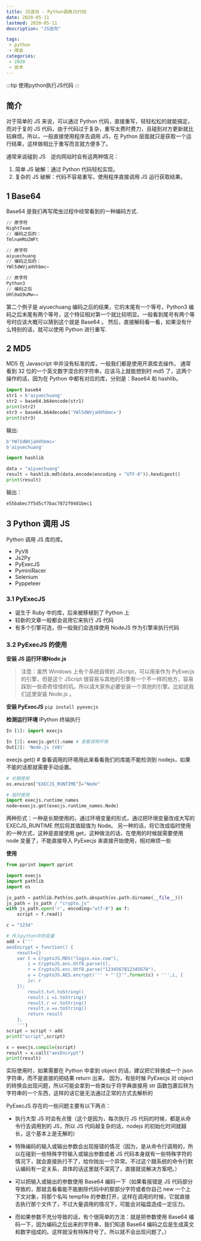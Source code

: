 ```yaml
---
title: JS逆向 - Python调用JS代码
date: 2020-05-11
lastmod: 2020-05-11
description: "JS逆向"

tags:
 - python
 - 爬虫
categories: 
 - 2020
 - 技术
---
```


:::tip
使用python执行JS代码
:::

<!-- more -->

## 简介
对于简单的 JS 来说，可以通过 Python 代码，直接重写，轻轻松松的就能搞定。 而对于复的 JS 代码，由于代码过于复杂，重写太费时费力，且碰到对方更新就比较麻烦。所以，一般直接使用程序去调用 JS，在 Python 层面就只是获取一个运行结果，这样做相比于重写而言就方便多了。

通常来说碰到 JS　逆向网站时会有这两种情况：
1. 简单 JS 破解：通过 Python 代码轻松实现。
2. 复杂的 JS 破解：代码不容易重写，使用程序直接调用 JS 运行获取结果。

## 1 Base64
Base64 是我们再写爬虫过程中经常看到的一种编码方式. 
``` py
// 原字符
NightTeam
// 编码之后的：
TmlnaHRUZWFt
```

``` py
// 原字符
aiyuechuang
// 编码之后的：
YWl5dWVjaHVhbmc=

// 原字符
Python3
// 编码之后
UHl0aG9uMw==
```

第二个例子是 aiyuechuang 编码之后的结果，它的末尾有一个等号，Python3 编码之后末尾有两个等号，这个特征相对第一个就比较明显。一般看到尾号有两个等号时应该大概可以猜到这个就是 Base64 。 然后，直接解码看一看，如果没有什么特别的话，就可以使用 Python 进行重写.

## 2 MD5
MD5 在 Javascript 中并没有标准的库，一般我们都是使用开源库去操作。
通常看到 32 位的一个英文数字混合的字符串，应该马上就能想到时 md5 了，这两个操作的话，因为在 Python 中都有对应的库，分别是：Base64 和 hashlib。
``` py
import base64  
str1 = b'aiyuechuang'
str2 = base64.b64encode(str1)
print(str2)
str3 = base64.b64decode('YWl5dWVjaHVhbmc=')
print(str3)
```

输出:
``` py
b'YWl5dWVjaHVhbmc='
b'aiyuechuang'
```

``` py
import hashlib

data = "aiyuechuang"
result = hashlib.md5(data.encode(encoding = "UTF-8")).hexdigest()
print(result)
```

输出：
``` py
e55babec7f5d5cf7bac7872f0481bec1
```

## 3 Python 调用 JS
Python 调用 JS 库的库。
* PyV8
* Js2Py
* PyExecJS
* PyminiRacer
* Selenium
* Pyppeteer

### 3.1 PyExecJS
* 诞生于 Ruby 中的库，后来被移植到了 Python 上
* 较新的文章一般都会说用它来执行 JS 代码
* 有多个引擎可选，但一般我们会选择使用 NodeJS 作为引擎来执行代码

### 3.2 PyExecJS 的使用
**安装 JS 运行环境Node.js**
> 注意：虽然 Windows 上有个系统自带的 JScript，可以用来作为 PyExecjs 的引擎，但是这个 JScript 很容易与其他的引擎有一个不一样的地方，容易踩到一些奇奇怪怪的坑。所以请大家务必要安装一个其他的引擎。比如说我们这里安装 Node.js 。

**安装 PyExecJS**
`pip install pyexecjs`

**检测运行环境**
IPython 终端执行
``` py
In [1]: import execjs

In [2]: execjs.get().name # 查看调用环境
Out[2]: 'Node.js (V8)'
```
execjs.get() # 查看调用的环境用此来看看我们的库能不能检测到 nodejs，如果不能的话那就需要手动设置。

``` py
# 长期使用
os.environ["EXECJS_RUNTIME"]="Node"

# 临时使用
import execjs.runtime_names
node=execjs.get(execjs.runtime_names.Node)
```
两种形式：一种是长期使用的，通过环境变量的形式，通过把环境变量改成大写的 EXECJS_RUNTIME 然后将其值赋值为 Node。 另一种的话，将它改成临时使用的一种方式，这种是直接使用 get，这种做法的话，在使用的时候就需要使用 node 变量了，不能直接导入 PyExecjs 来直接开始使用，相对麻烦一些

**使用**
``` py
from pprint import pprint

import execjs
import pathlib
import os

js_path = pathlib.Path(os.path.abspath(os.path.dirname(__file__)))
js_path = js_path / "crypto.js"
with js_path.open('r', encoding="utf-8") as f:
    script = f.read()

c = "1234"

# 传入python中的变量
add = ('''
aesEncrypt = function() {
    result={}
    var t = CryptoJS.MD5("login.xxx.com"),
        i = CryptoJS.enc.Utf8.parse(t),
        r = CryptoJS.enc.Utf8.parse("1234567812345678"),
        u = CryptoJS.AES.encrypt(''' + "'{}'".format(c) + ''',i, {
        iv: r
    });
        result.t=t.toString()
        result.i =i.toString()
        result.r =r.toString()
        result.u =u.toString()
        return result
    };
    ''')
script = script + add
print("script",script)

x = execjs.compile(script)
result = x.call("aesEncrypt")
print(result)
```

实际使用时，如果需要在 Python 中拿到 object 的话，建议把它转换成一个 json 字符串，而不是直接的把结果 return 出来。 因为，有些时候 PyExecjs 对 object 的转换会出现问题，所以可能会拿到一些类似于将字典直接用 str 函数包裹后转为字符串的一个东西，这样的话它是无法通过正常的方式去解析的

PyExecJS 存在的一些问题主要有以下两点：

* 执行大型 JS 时会有点慢（这个是因为，每次执行 JS 代码的时候，都是从命令行去调用到的 JS，所以 JS 代码越复杂的话，nodejs 的初始化时间就越长，这个基本上是无解的）

* 特殊编码的输入或输出参数会出现报错的情况（因为，是从命令行调用的，所以在碰到一些特殊字符输入或输出参数或者 JS 代码本身就有一些特殊字符的情况下，就会直接执行不了，给你抛出一个异常。不过这个跟系统的命令行默认编码有一定关系，具体的话这里就不深究了，直接就说解决方案吧。）

* 可以把输入或输出的参数使用 Base64 编码一下（如果看报错是 JS 代码部分导致的，那就去看看能不能删除代码中的那部分字符或者你自己 new 一个上下文对象，将那个名叫 tempfile 的参数打开，这样在调用的时候，它就直接去执行那个文件了，不过大量调用的情况下，可能会对磁盘造成一定压力。

* 而如果参数不充分导致的话，有个很简单的方法：就是把参数使用 Base64 编码一下，因为编码之后出来的字符串，我们知道 Base64 编码之后是生成英文和数字组成的。这样就没有特殊符号了。所以就不会出现问题了。）